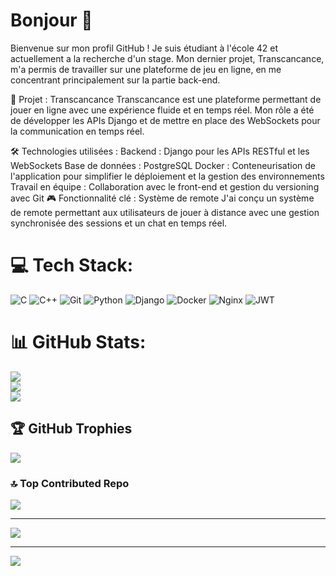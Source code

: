 # Bonjour 👋

Bienvenue sur mon profil GitHub ! Je suis étudiant à l'école 42 et actuellement a la recherche d'un stage. Mon dernier projet, Transcancance, m'a permis de travailler sur une plateforme de jeu en ligne, en me concentrant principalement sur la partie back-end.

🚀 Projet : Transcancance
Transcancance est une plateforme permettant de jouer en ligne avec une expérience fluide et en temps réel. Mon rôle a été de développer les APIs Django et de mettre en place des WebSockets pour la communication en temps réel.

🛠️ Technologies utilisées :
Backend : Django pour les APIs RESTful et les WebSockets
Base de données : PostgreSQL
Docker : Conteneurisation de l'application pour simplifier le déploiement et la gestion des environnements
Travail en équipe : Collaboration avec le front-end et gestion du versioning avec Git
🎮 Fonctionnalité clé : Système de remote
J'ai conçu un système de remote permettant aux utilisateurs de jouer à distance avec une gestion synchronisée des sessions et un chat en temps réel.

# 💻 Tech Stack:
![C](https://img.shields.io/badge/c-%2300599C.svg?style=for-the-badge&logo=c&logoColor=white) ![C++](https://img.shields.io/badge/c++-%2300599C.svg?style=for-the-badge&logo=c%2B%2B&logoColor=white) ![Git](https://img.shields.io/badge/git-%23F05033.svg?style=for-the-badge&logo=git&logoColor=white) ![Python](https://img.shields.io/badge/python-3670A0?style=for-the-badge&logo=python&logoColor=ffdd54) ![Django](https://img.shields.io/badge/django-%23092E20.svg?style=for-the-badge&logo=django&logoColor=white) ![Docker](https://img.shields.io/badge/docker-%230db7ed.svg?style=for-the-badge&logo=docker&logoColor=white) ![Nginx](https://img.shields.io/badge/nginx-%23009639.svg?style=for-the-badge&logo=nginx&logoColor=white) ![JWT](https://img.shields.io/badge/JWT-black?style=for-the-badge&logo=JSON%20web%20tokens)

# 📊 GitHub Stats:
![](https://github-readme-stats.vercel.app/api?username=ThomasIBurtin&theme=merko&hide_border=true&include_all_commits=false&count_private=false)<br/>
![](https://github-readme-streak-stats.herokuapp.com/?user=ThomasIBurtin&theme=merko&hide_border=true)<br/>
![](https://github-readme-stats.vercel.app/api/top-langs/?username=ThomasIBurtin&theme=merko&hide_border=true&include_all_commits=false&count_private=false&layout=compact)

## 🏆 GitHub Trophies
![](https://github-profile-trophy.vercel.app/?username=ThomasIBurtin&theme=radical&no-frame=false&no-bg=true&margin-w=4)

### 🔝 Top Contributed Repo
![](https://github-contributor-stats.vercel.app/api?username=ThomasIBurtin&limit=5&theme=dark&combine_all_yearly_contributions=true)

---
[![](https://visitcount.itsvg.in/api?id=ThomasIBurtin&icon=0&color=0)](https://visitcount.itsvg.in)

---
[![](https://visitcount.itsvg.in/api?id=ThomasIBurtin&icon=0&color=0)](https://visitcount.itsvg.in)


<!-- Proudly created with GPRM ( https://gprm.itsvg.in ) -->

<!-- Proudly created with GPRM ( https://gprm.itsvg.in ) -->
